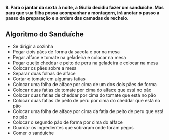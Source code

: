 __9.	Para o jantar da sexta à noite, a Giulia decidiu fazer um sanduíche. Mas para que sua filha possa acompanhar a montagem, irá anotar o passo a passo da preparação e a ordem das camadas de recheio.__

## Algoritmo do Sanduíche

* Se dirigir a cozinha
* Pegar dois pães de forma da sacola e por na mesa
* Pegar alface e tomate na geladeira e colocar na mesa
* Pegar queijo cheddar e peito de peru na geladeira e colocar na mesa
* Colocar os pães sobre a mesa
* Separar duas folhas de alface
* Cortar o tomate em algumas fatias
* Colocar uma folha de alface por cima de um dos dois pães de forma
* Colocar duas fatias de tomate por cima do alface que está no pão
* Colocar duas fatias de cheddar por cima do tomate que está no pão
* Colocar duas fatias de peito de peru por cima do cheddar que está no pão
* Colocar uma folha de alface por cima da fatia de peito de peru que está no pão
* Colocar o segundo pão de forma por cima do alface
* Guardar os ingredientes que sobraram onde foram pegos
* Comer o sanduiche 
